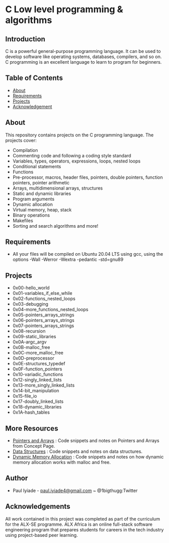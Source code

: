 # C Low level programming & algorithms

## Introduction

C is a powerful general-purpose programming language. It can be used to develop software like operating systems, databases, compilers, and so on. C programming is an excellent language to learn to program for beginners.

## Table of Contents

- [About](#about)
- [Requirements](#requirements)
- [Projects](#projects)
- [Acknowledgement](#acknowledgement)

## About

This repository contains projects on the C programming language. The projects cover:

- Compilation
- Commenting code and following a coding style standard
- Variables, types, operators, expressions, loops, nested loops
- Conditional statements
- Functions
- Pre-processor, macros, header files, pointers, double pointers, function pointers, pointer arithmetic
- Arrays, multidimensional arrays, structures
- Static and dynamic libraries
- Program arguments
- Dynamic allocation
- Virtual memory, heap, stack
- Binary operations
- Makefiles
- Sorting and search algorithms and more!

## Requirements

- All your files will be compiled on Ubuntu 20.04 LTS using gcc, using the options -Wall -Werror -Wextra -pedantic -std=gnu89

## Projects

- 0x00-hello_world
- 0x01-variables_if_else_while
- 0x02-functions_nested_loops
- 0x03-debugging
- 0x04-more_functions_nested_loops
- 0x05-pointers_arrays_strings
- 0x06-pointers_arrays_strings
- 0x07-pointers_arrays_strings
- 0x08-recursion
- 0x09-static_libraries
- 0x0A-argc_argv
- 0x0B-malloc_free
- 0x0C-more_malloc_free
- 0x0D-preprocessor
- 0x0E-structures_typedef
- 0x0F-function_pointers
- 0x10-variadic_functions
- 0x12-singly_linked_lists
- 0x13-more_singly_linked_lists
- 0x14-bit_manipulation
- 0x15-file_io
- 0x17-doubly_linked_lists
- 0x18-dynamic_libraries
- 0x1A-hash_tables

## More Resources

- [Pointers and Arrays](#) : Code snippets and notes on Pointers and Arrays from Concept Page.
- [Data Structures](#) : Code snippets and notes on data structures.
- [Dynamic Memory Allocation](#) : Code snippets and notes on how dynamic memory allocation works with malloc and free.

## Author

- Paul Iyiade - paul.iyiade4@gmail.com ~ @1bigthugg:Twitter

## Acknowledgements

All work contained in this project was completed as part of the curriculum for the ALX-SE programme. ALX Africa is an online full-stack software engineering program that prepares students for careers in the tech industry using project-based peer learning.
